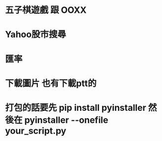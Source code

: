 # 五子棋遊戲 跟 OOXX

# Yahoo股市搜尋

# 匯率

# 下載圖片 也有下載ptt的

# 打包的話要先 pip install pyinstaller 然後在 pyinstaller --onefile your_script.py